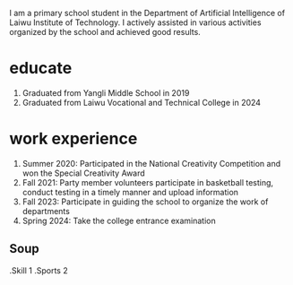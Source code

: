 I am a primary school student in the Department of Artificial Intelligence of Laiwu Institute of Technology. I actively assisted in various activities organized by the school and achieved good results.

educate
======
1. Graduated from Yangli Middle School in 2019
2. Graduated from Laiwu Vocational and Technical College in 2024

work experience
======
1. Summer 2020: Participated in the National Creativity Competition and won the Special Creativity Award
2. Fall 2021: Party member volunteers participate in basketball testing, conduct testing in a timely manner and upload information
3. Fall 2023: Participate in guiding the school to organize the work of departments
4. Spring 2024: Take the college entrance examination


Soup
------
.Skill 1
.Sports 2
